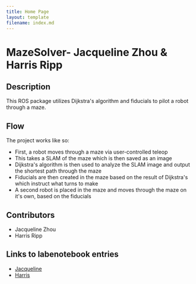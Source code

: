 ```yaml
---
title: Home Page
layout: template
filename: index.md
--- 
```


# MazeSolver- Jacqueline Zhou & Harris Ripp

## Description
This ROS package utilizes Dijkstra's algorithm and fiducials to pilot a robot through a maze.

## Flow
The project works like so:
* First, a robot moves through a maze via user-controlled teleop
* This takes a SLAM of the maze which is then saved as an image
* Dijkstra's algorithm is then used to analyze the SLAM image and output the shortest path through the maze
* Fiducials are then created in the maze based on the result of Dijkstra's which instruct what turns to make
* A second robot is placed in the maze and moves through the maze on it's own, based on the fiducials

## Contributors
* Jacqueline Zhou
* Harris Ripp

## Links to labenotebook entries
* [Jacqueline](https://github.com/campusrover/labnotebook/blob/master/faq/camera_pitch.md)
* [Harris](https://github.com/campusrover/labnotebook/blob/master/faq/edgeDetection.md)
